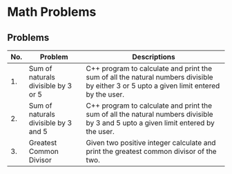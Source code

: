 # Math Problems

## Problems

| No. | Problem | Descriptions |
|---|---|---|
| 1. | Sum of naturals divisible by 3 or 5 | C++ program to calculate and print the sum of all the natural numbers divisible by either 3 or 5 upto a given limit entered by the user. |
| 2. | Sum of naturals divisible by 3 and 5 | C++ program to calculate and print the sum of all the natural numbers divisible by 3 and 5 upto a given limit entered by the user. |
| 3. | Greatest Common Divisor | Given two positive integer calculate and print the greatest common divisor of the two. |
